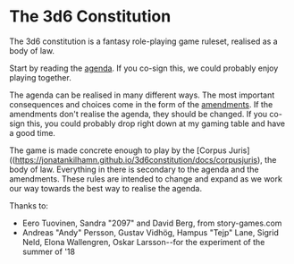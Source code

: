 <h1>The 3d6 Constitution</h1>

The 3d6 constitution is a fantasy role-playing game ruleset, realised as a body of law.

Start by reading the [agenda](docs/agenda). If you co-sign this, we could probably enjoy playing together.

The agenda can be realised in many different ways. The most important consequences and choices come in the form of the [amendments](https://jonatankilhamn.github.io/3d6constitution/docs/amendments). If the amendments don't realise the agenda, they should be changed. If you co-sign this, you could probably drop right down at my gaming table and have a good time.

The game is made concrete enough to play by the [Corpus Juris]((https://jonatankilhamn.github.io/3d6constitution/docs/corpusjuris), the body of law. Everything in there is secondary to the agenda and the amendments. These rules are intended to change and expand as we work our way towards the best way to realise the agenda.

Thanks to:
* Eero Tuovinen, Sandra "2097" and David Berg, from story-games.com
* Andreas "Andy" Persson, Gustav Vidhög, Hampus "Tejp" Lane, Sigrid Neld, Elona Wallengren, Oskar Larsson--for the experiment of the summer of '18
